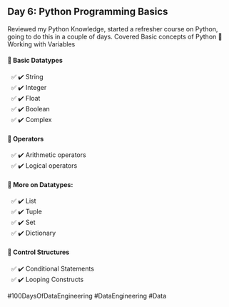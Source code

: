 ## Day 6: Python Programming Basics
Reviewed my Python Knowledge, started a refresher course on Python, going to do this in a couple of days.
Covered Basic concepts of Python
📌 Working with Variables

#### 📌 Basic Datatypes
<ul style="list-style-type:'&#x2705; ';">
<li>✔️ String</li>
<li>✔️ Integer</li>
<li>✔️ Float</li>
<li>✔️ Boolean</li>
<li>✔️ Complex</li>
</ul>

#### 📌 Operators
<ul style="list-style-type:'&#x2705; ';">
<li>✔️ Arithmetic operators</li>
<li>✔️ Logical operators</li>
</ul>

#### 📌 More on Datatypes:
<ul style="list-style-type:'&#x2705; ';">
<li>✔️ List</li>
<li>✔️ Tuple</li>
<li>✔️ Set</li>
<li>✔️ Dictionary</li>
</ul>

#### 📌 Control Structures
<ul style="list-style-type:'&#x2705; ';">
<li>✔️ Conditional Statements</li>
<li>✔️ Looping Constructs</li>
</ul>

#100DaysOfDataEngineering #DataEngineering #Data
